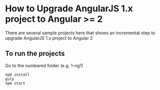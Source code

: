 # How to Upgrade AngularJS 1.x project to Angular >= 2
There are several sample projects here that shows an incremental step to upgrade AngularJS 1.x project to Angular 2 

## To run the projects

Go to the numbered folder (e.g. 1-ng1)

```
npm install
gulp
npm start
```

